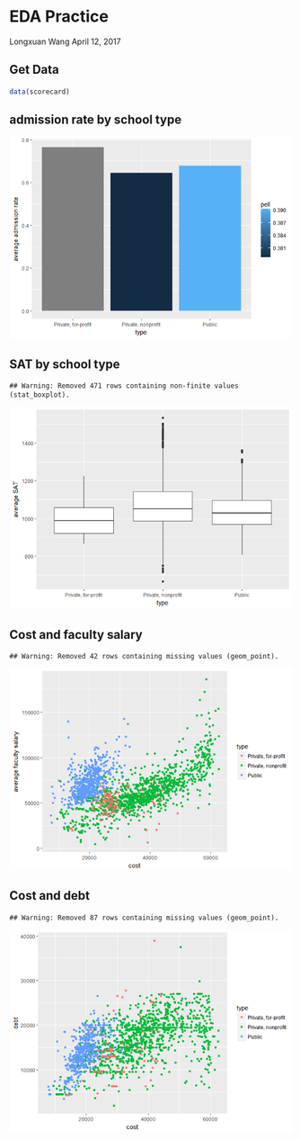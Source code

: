 EDA Practice
================
Longxuan Wang
April 12, 2017

Get Data
--------

``` r
data(scorecard)
```

admission rate by school type
-----------------------------

![](EDA_practice_files/figure-markdown_github/admi-1.png)

SAT by school type
------------------

    ## Warning: Removed 471 rows containing non-finite values (stat_boxplot).

![](EDA_practice_files/figure-markdown_github/SAT-1.png)

Cost and faculty salary
-----------------------

    ## Warning: Removed 42 rows containing missing values (geom_point).

![](EDA_practice_files/figure-markdown_github/cost-1.png)

Cost and debt
-------------

    ## Warning: Removed 87 rows containing missing values (geom_point).

![](EDA_practice_files/figure-markdown_github/debt-1.png)
